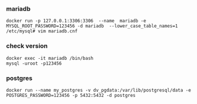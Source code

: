### mariadb
```
docker run -p 127.0.0.1:3306:3306  --name  mariadb -e MYSQL_ROOT_PASSWORD=123456 -d mariadb  --lower_case_table_names=1
/etc/mysql# vim mariadb.cnf
```

### check version
```
docker exec -it mariadb /bin/bash
mysql -uroot -p123456
```

### postgres
```
docker run --name my_postgres -v dv_pgdata:/var/lib/postgresql/data -e POSTGRES_PASSWORD=123456 -p 5432:5432 -d postgres
```